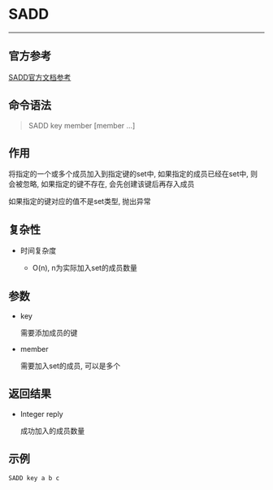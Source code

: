 # SADD

---

## 官方参考

[SADD官方文档参考](https://redis.io/commands/SADD/)

## 命令语法

> SADD key member [member ...]

## 作用

将指定的一个或多个成员加入到指定键的set中, 如果指定的成员已经在set中, 则会被忽略, 如果指定的键不存在, 会先创建该键后再存入成员

如果指定的键对应的值不是set类型, 抛出异常

## 复杂性

- 时间复杂度

  - O(n), n为实际加入set的成员数量

## 参数

- key

  需要添加成员的键

- member

  需要加入set的成员, 可以是多个

## 返回结果

- Integer reply

  成功加入的成员数量

## 示例

```bash
SADD key a b c
```